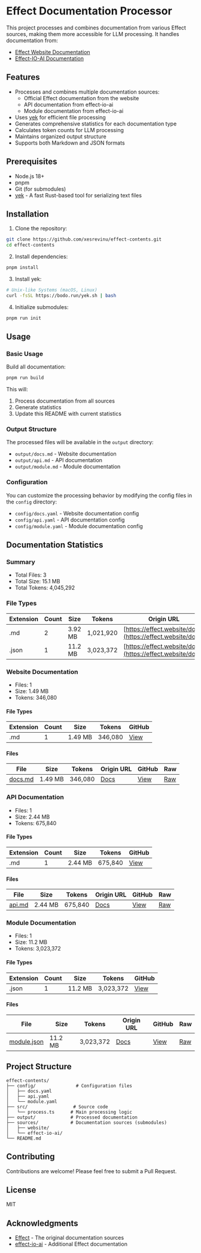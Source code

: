 # Effect Documentation Processor

This project processes and combines documentation from various Effect sources, making them more accessible for LLM processing. It handles documentation from:

- [Effect Website Documentation](https://github.com/Effect-TS/website)
- [Effect-IO-AI Documentation](https://github.com/tim-smart/effect-io-ai)

## Features

- Processes and combines multiple documentation sources:
  - Official Effect documentation from the website
  - API documentation from effect-io-ai
  - Module documentation from effect-io-ai
- Uses [yek](https://github.com/bodo-run/yek) for efficient file processing
- Generates comprehensive statistics for each documentation type
- Calculates token counts for LLM processing
- Maintains organized output structure
- Supports both Markdown and JSON formats

## Prerequisites

- Node.js 18+
- pnpm
- Git (for submodules)
- [yek](https://github.com/bodo-run/yek) - A fast Rust-based tool for serializing text files

## Installation

1. Clone the repository:
```bash
git clone https://github.com/xesrevinu/effect-contents.git
cd effect-contents
```

2. Install dependencies:
```bash
pnpm install
```

3. Install yek:
```bash
# Unix-like Systems (macOS, Linux)
curl -fsSL https://bodo.run/yek.sh | bash
```

4. Initialize submodules:
```bash
pnpm run init
```

## Usage

### Basic Usage

Build all documentation:
```bash
pnpm run build
```

This will:
1. Process documentation from all sources
2. Generate statistics
3. Update this README with current statistics

### Output Structure

The processed files will be available in the `output` directory:
- `output/docs.md` - Website documentation
- `output/api.md` - API documentation
- `output/module.md` - Module documentation

### Configuration

You can customize the processing behavior by modifying the config files in the `config` directory:
- `config/docs.yaml` - Website documentation config
- `config/api.yaml` - API documentation config
- `config/module.yaml` - Module documentation config

<!-- STATS_START -->
## Documentation Statistics

### Summary

- Total Files: 3
- Total Size: 15.1 MB
- Total Tokens: 4,045,292

### File Types

| Extension | Count | Size | Tokens | Origin URL | GitHub |
|-----------|-------|------|--------|------------|--------|
| .md | 2 | 3.92 MB | 1,021,920 | [https://effect.website/docs](https://effect.website/docs) | [View](https://github.com/xesrevinu/effect-contents/blob/main/output/docs.md) |
| .json | 1 | 11.2 MB | 3,023,372 | [https://effect.website/docs](https://effect.website/docs) | [View](https://github.com/xesrevinu/effect-contents/blob/main/output/docs.json) |

### Website Documentation

- Files: 1
- Size: 1.49 MB
- Tokens: 346,080

#### File Types

| Extension | Count | Size | Tokens | GitHub |
|-----------|-------|------|--------|--------|
| .md | 1 | 1.49 MB | 346,080 | [View](https://github.com/xesrevinu/effect-contents/blob/main/output/docs.md) |

#### Files

| File | Size | Tokens | Origin URL | GitHub | Raw |
|------|------|--------|------------|--------|-----|
| [docs.md](https://github.com/xesrevinu/effect-contents/blob/main/output/docs.md) | 1.49 MB | 346,080 | [Docs](https://effect.website/docs) | [View](https://github.com/xesrevinu/effect-contents/blob/main/output/docs.md) | [Raw](https://raw.githubusercontent.com/xesrevinu/effect-contents/main/output/docs.md) |

### API Documentation

- Files: 1
- Size: 2.44 MB
- Tokens: 675,840

#### File Types

| Extension | Count | Size | Tokens | GitHub |
|-----------|-------|------|--------|--------|
| .md | 1 | 2.44 MB | 675,840 | [View](https://github.com/xesrevinu/effect-contents/blob/main/output/api.md) |

#### Files

| File | Size | Tokens | Origin URL | GitHub | Raw |
|------|------|--------|------------|--------|-----|
| [api.md](https://github.com/xesrevinu/effect-contents/blob/main/output/api.md) | 2.44 MB | 675,840 | [Docs](https://effect.website) | [View](https://github.com/xesrevinu/effect-contents/blob/main/output/api.md) | [Raw](https://raw.githubusercontent.com/xesrevinu/effect-contents/main/output/api.md) |

### Module Documentation

- Files: 1
- Size: 11.2 MB
- Tokens: 3,023,372

#### File Types

| Extension | Count | Size | Tokens | GitHub |
|-----------|-------|------|--------|--------|
| .json | 1 | 11.2 MB | 3,023,372 | [View](https://github.com/xesrevinu/effect-contents/blob/main/output/module.json) |

#### Files

| File | Size | Tokens | Origin URL | GitHub | Raw |
|------|------|--------|------------|--------|-----|
| [module.json](https://github.com/xesrevinu/effect-contents/blob/main/output/module.json) | 11.2 MB | 3,023,372 | [Docs](https://effect.website) | [View](https://github.com/xesrevinu/effect-contents/blob/main/output/module.json) | [Raw](https://raw.githubusercontent.com/xesrevinu/effect-contents/main/output/module.json) |


<!-- STATS_END -->

## Project Structure

```
effect-contents/
├── config/               # Configuration files
│   ├── docs.yaml
│   ├── api.yaml
│   └── module.yaml
├── src/                 # Source code
│   └── process.ts      # Main processing logic
├── output/             # Processed documentation
├── sources/            # Documentation sources (submodules)
│   ├── website/
│   └── effect-io-ai/
└── README.md
```

## Contributing

Contributions are welcome! Please feel free to submit a Pull Request.

## License

MIT

## Acknowledgments

- [Effect](https://github.com/Effect-TS) - The original documentation sources
- [effect-io-ai](https://github.com/tim-smart/effect-io-ai) - Additional Effect documentation
